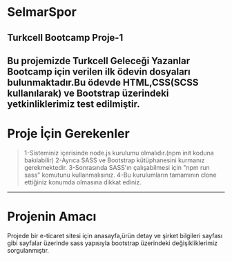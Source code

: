 # SelmarSpor
## Turkcell Bootcamp Proje-1
Bu projemizde Turkcell Geleceği Yazanlar Bootcamp için verilen ilk ödevin dosyaları bulunmaktadır.Bu ödevde HTML,CSS(SCSS kullanılarak) ve Bootstrap üzerindeki yetkinliklerimiz test edilmiştir.
---
# Proje İçin Gerekenler
> 1-Sisteminiz içerisinde node.js kurulumu olmalıdır.(npm init koduna bakılabilir)
> 2-Ayrıca SASS ve Bootstrap kütüphanesini kurmanız gerekmektedir. 
> 3-Sonrasında SASS'ın çalışabilmesi için "npm run sass" komutunu kullanmalısınız.
> 4-Bu kurulumların tamamının clone ettiğiniz konumda olmasına dikkat ediniz. 
---
# Projenin Amacı
Projede bir e-ticaret sitesi için anasayfa,ürün detay ve şirket bilgileri sayfası gibi sayfalar üzerinde sass yapısıyla bootstrap üzerindeki değişikliklerimiz sorgulanmıştır.
